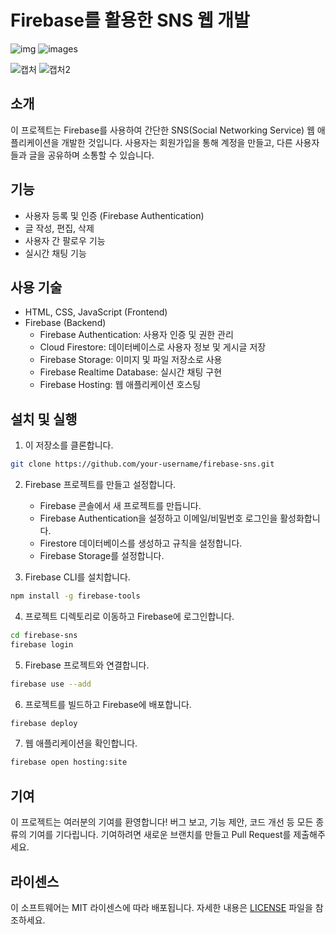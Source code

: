 # Firebase를 활용한 SNS 웹 개발


![img](https://github.com/networkSorcerer/twitter/assets/155520035/f4ef049b-1a63-4adc-bcc1-bd3a85429597)
![images](https://github.com/networkSorcerer/twitter/assets/155520035/b450ad8a-c53c-4d34-922b-ef64e112fb97)

![캡처](https://github.com/networkSorcerer/twitter/assets/155520035/8a8c92c9-b5a7-460b-b143-5fffefc1c79c)
![캡처2](https://github.com/networkSorcerer/twitter/assets/155520035/af55522a-7abd-41fd-a02c-7ea4d8e2e3af)


## 소개

이 프로젝트는 Firebase를 사용하여 간단한 SNS(Social Networking Service) 웹 애플리케이션을 개발한 것입니다. 사용자는 회원가입을 통해 계정을 만들고, 다른 사용자들과 글을 공유하며 소통할 수 있습니다.

## 기능

- 사용자 등록 및 인증 (Firebase Authentication)
- 글 작성, 편집, 삭제
- 사용자 간 팔로우 기능
- 실시간 채팅 기능

## 사용 기술

- HTML, CSS, JavaScript (Frontend)
- Firebase (Backend)
  - Firebase Authentication: 사용자 인증 및 권한 관리
  - Cloud Firestore: 데이터베이스로 사용자 정보 및 게시글 저장
  - Firebase Storage: 이미지 및 파일 저장소로 사용
  - Firebase Realtime Database: 실시간 채팅 구현
  - Firebase Hosting: 웹 애플리케이션 호스팅

## 설치 및 실행

1. 이 저장소를 클론합니다.

```bash
git clone https://github.com/your-username/firebase-sns.git
```

2. Firebase 프로젝트를 만들고 설정합니다.
   - Firebase 콘솔에서 새 프로젝트를 만듭니다.
   - Firebase Authentication을 설정하고 이메일/비밀번호 로그인을 활성화합니다.
   - Firestore 데이터베이스를 생성하고 규칙을 설정합니다.
   - Firebase Storage를 설정합니다.

3. Firebase CLI를 설치합니다.

```bash
npm install -g firebase-tools
```

4. 프로젝트 디렉토리로 이동하고 Firebase에 로그인합니다.

```bash
cd firebase-sns
firebase login
```

5. Firebase 프로젝트와 연결합니다.

```bash
firebase use --add
```

6. 프로젝트를 빌드하고 Firebase에 배포합니다.

```bash
firebase deploy
```

7. 웹 애플리케이션을 확인합니다.

```bash
firebase open hosting:site
```

## 기여

이 프로젝트는 여러분의 기여를 환영합니다! 버그 보고, 기능 제안, 코드 개선 등 모든 종류의 기여를 기다립니다. 기여하려면 새로운 브랜치를 만들고 Pull Request를 제출해주세요.

## 라이센스

이 소프트웨어는 MIT 라이센스에 따라 배포됩니다. 자세한 내용은 [LICENSE](LICENSE) 파일을 참조하세요.
